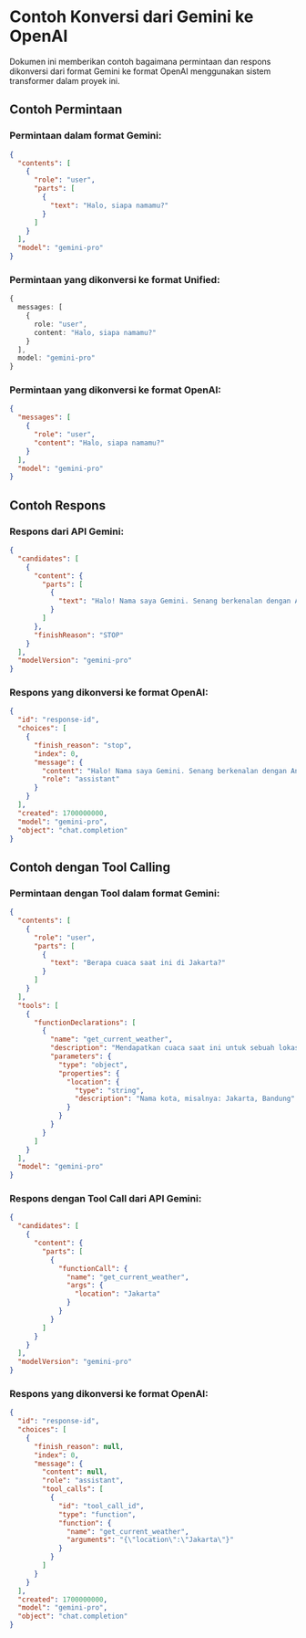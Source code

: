 # Contoh Konversi dari Gemini ke OpenAI

Dokumen ini memberikan contoh bagaimana permintaan dan respons dikonversi dari format Gemini ke format OpenAI menggunakan sistem transformer dalam proyek ini.

## Contoh Permintaan

### Permintaan dalam format Gemini:
```json
{
  "contents": [
    {
      "role": "user",
      "parts": [
        {
          "text": "Halo, siapa namamu?"
        }
      ]
    }
  ],
  "model": "gemini-pro"
}
```

### Permintaan yang dikonversi ke format Unified:
```typescript
{
  messages: [
    {
      role: "user",
      content: "Halo, siapa namamu?"
    }
  ],
  model: "gemini-pro"
}
```

### Permintaan yang dikonversi ke format OpenAI:
```json
{
  "messages": [
    {
      "role": "user",
      "content": "Halo, siapa namamu?"
    }
  ],
  "model": "gemini-pro"
}
```

## Contoh Respons

### Respons dari API Gemini:
```json
{
  "candidates": [
    {
      "content": {
        "parts": [
          {
            "text": "Halo! Nama saya Gemini. Senang berkenalan dengan Anda!"
          }
        ]
      },
      "finishReason": "STOP"
    }
  ],
  "modelVersion": "gemini-pro"
}
```

### Respons yang dikonversi ke format OpenAI:
```json
{
  "id": "response-id",
  "choices": [
    {
      "finish_reason": "stop",
      "index": 0,
      "message": {
        "content": "Halo! Nama saya Gemini. Senang berkenalan dengan Anda!",
        "role": "assistant"
      }
    }
  ],
  "created": 1700000000,
  "model": "gemini-pro",
  "object": "chat.completion"
}
```

## Contoh dengan Tool Calling

### Permintaan dengan Tool dalam format Gemini:
```json
{
  "contents": [
    {
      "role": "user",
      "parts": [
        {
          "text": "Berapa cuaca saat ini di Jakarta?"
        }
      ]
    }
  ],
  "tools": [
    {
      "functionDeclarations": [
        {
          "name": "get_current_weather",
          "description": "Mendapatkan cuaca saat ini untuk sebuah lokasi",
          "parameters": {
            "type": "object",
            "properties": {
              "location": {
                "type": "string",
                "description": "Nama kota, misalnya: Jakarta, Bandung"
              }
            }
          }
        }
      ]
    }
  ],
  "model": "gemini-pro"
}
```

### Respons dengan Tool Call dari API Gemini:
```json
{
  "candidates": [
    {
      "content": {
        "parts": [
          {
            "functionCall": {
              "name": "get_current_weather",
              "args": {
                "location": "Jakarta"
              }
            }
          }
        ]
      }
    }
  ],
  "modelVersion": "gemini-pro"
}
```

### Respons yang dikonversi ke format OpenAI:
```json
{
  "id": "response-id",
  "choices": [
    {
      "finish_reason": null,
      "index": 0,
      "message": {
        "content": null,
        "role": "assistant",
        "tool_calls": [
          {
            "id": "tool_call_id",
            "type": "function",
            "function": {
              "name": "get_current_weather",
              "arguments": "{\"location\":\"Jakarta\"}"
            }
          }
        ]
      }
    }
  ],
  "created": 1700000000,
  "model": "gemini-pro",
  "object": "chat.completion"
}
```